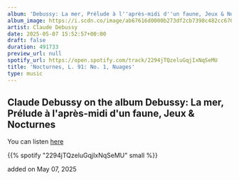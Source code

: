 ```yaml
---
album: 'Debussy: La mer, Prélude à l''après-midi d''un faune, Jeux & Nocturnes'
album_image: https://i.scdn.co/image/ab67616d0000b273df2cb7398c482cc670ceb0a6
artist: Claude Debussy
date: 2025-05-07 15:52:57+00:00
draft: false
duration: 491733
preview_url: null
spotify_url: https://open.spotify.com/track/2294jTQzeluGqjIxNqSeMU
title: 'Nocturnes, L. 91: No. 1, Nuages'
type: music
---
```



## Claude Debussy on the album Debussy: La mer, Prélude à l'après-midi d'un faune, Jeux & Nocturnes

You can listen [here](https://open.spotify.com/track/2294jTQzeluGqjIxNqSeMU)

{{% spotify "2294jTQzeluGqjIxNqSeMU" small %}}

added on May 07, 2025